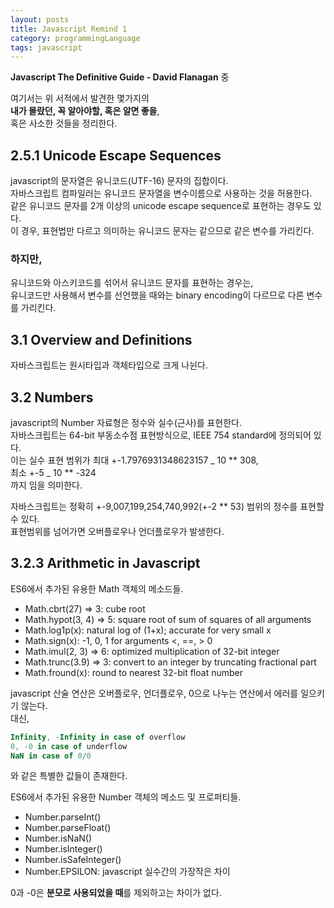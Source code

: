 ```yaml
---
layout: posts
title: Javascript Remind 1
category: programmingLanguage
tags: javascript
---
```


**Javascript The Definitive Guide - David Flanagan** 중

여기서는 위 서적에서 발견한 몇가지의  
**내가 몰랐던, 꼭 알아야할, 혹은 알면 좋을**,  
혹은 사소한 것들을 정리한다.

## 2.5.1 Unicode Escape Sequences

javascript의 문자열은 유니코드(UTF-16) 문자의 집합이다.  
자바스크립트 컴파일러는 유니코드 문자열을 변수이름으로 사용하는 것을 허용한다.  
같은 유니코드 문자를 2개 이상의 unicode escape sequence로 표현하는 경우도 있다.  
이 경우, 표현법만 다르고 의미하는 유니코드 문자는 같으므로 같은 변수를 가리킨다.

### 하지만,

유니코드와 아스키코드를 섞어서 유니코드 문자를 표현하는 경우는,  
유니코드만 사용해서 변수를 선언했을 때와는 binary encoding이 다르므로 다른 변수를 가리킨다.

## 3.1 Overview and Definitions

자바스크립트는 원시타입과 객체타입으로 크게 나뉜다.

## 3.2 Numbers

javascript의 Number 자료형은 정수와 실수(근사)를 표현한다.  
자바스크립트는 64-bit 부동소수점 표현방식으로, IEEE 754 standard에 정의되어 있다.  
이는 실수 표현 범위가 최대 +-1.7976931348623157 _ 10 \*\* 308,  
최소 +-5 _ 10 \*\* -324  
까지 임을 의미한다.

자바스크립트는 정확히 +-9,007,199,254,740,992(+-2 \*\* 53) 범위의 정수를 표현할 수 있다.  
표현범위를 넘어가면 오버플로우나 언더플로우가 발생한다.

## 3.2.3 Arithmetic in Javascript

ES6에서 추가된 유용한 Math 객체의 메소드들.

- Math.cbrt(27) => 3: cube root
- Math.hypot(3, 4) => 5: square root of sum of squares of all arguments
- Math.log1p(x): natural log of (1+x); accurate for very small x
- Math.sign(x): -1, 0, 1 for arguments <, ==, > 0
- Math.imul(2, 3) => 6: optimized multiplication of 32-bit integer
- Math.trunc(3.9) => 3: convert to an integer by truncating fractional part
- Math.fround(x): round to nearest 32-bit float number

javascript 산술 연산은 오버플로우, 언더플로우, 0으로 나누는 연산에서 에러를 일으키기 않는다.  
대신,

```javascript
Infinity, -Infinity in case of overflow
0, -0 in case of underflow
NaN in case of 0/0
```

와 같은 특별한 값들이 존재한다.

ES6에서 추가된 유용한 Number 객체의 메소드 및 프로퍼티들.

- Number.parseInt()
- Number.parseFloat()
- Number.isNaN()
- Number.isInteger()
- Number.isSafeInteger()
- Number.EPSILON: javascript 실수간의 가장작은 차이

0과 -0은 **분모로 사용되었을 때**를 제외하고는 차이가 없다.
